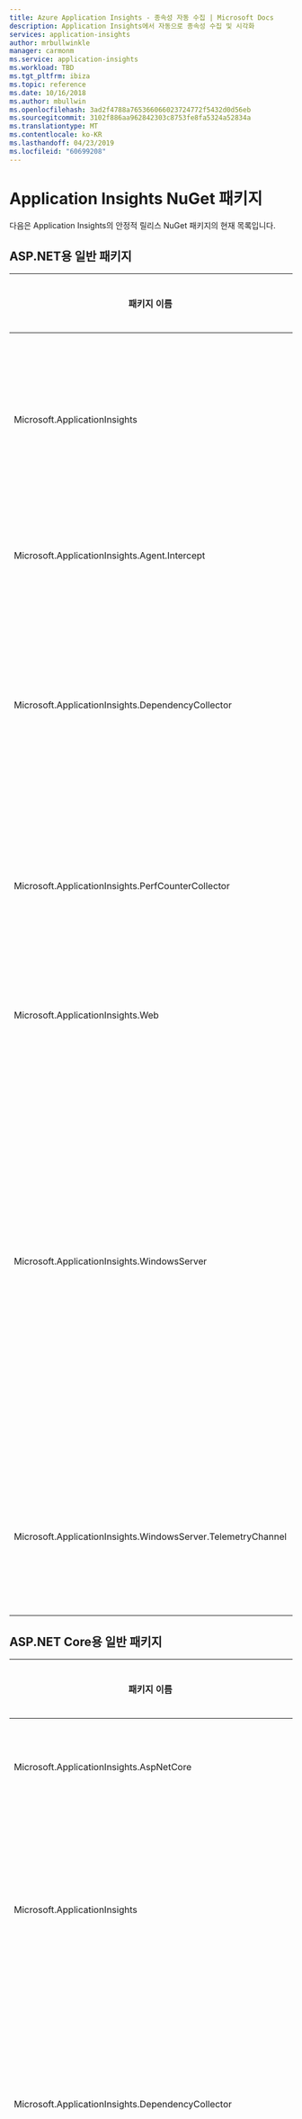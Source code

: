 ```yaml
---
title: Azure Application Insights - 종속성 자동 수집 | Microsoft Docs
description: Application Insights에서 자동으로 종속성 수집 및 시각화
services: application-insights
author: mrbullwinkle
manager: carmonm
ms.service: application-insights
ms.workload: TBD
ms.tgt_pltfrm: ibiza
ms.topic: reference
ms.date: 10/16/2018
ms.author: mbullwin
ms.openlocfilehash: 3ad2f4788a765366066023724772f5432d0d56eb
ms.sourcegitcommit: 3102f886aa962842303c8753fe8fa5324a52834a
ms.translationtype: MT
ms.contentlocale: ko-KR
ms.lasthandoff: 04/23/2019
ms.locfileid: "60699208"
---
```

# <a name="application-insights-nuget-packages"></a>Application Insights NuGet 패키지

다음은 Application Insights의 안정적 릴리스 NuGet 패키지의 현재 목록입니다.

## <a name="common-packages-for-aspnet"></a>ASP.NET용 일반 패키지

| 패키지 이름 | 안정적 버전 | 설명 | 다운로드 |
|-------------------------------|-----------------------|------------|----|
| Microsoft.ApplicationInsights | 2.8.0 | 모든 Application Insights 원격 분석 유형에 대한 핵심 전송 기능을 제공하며, 다른 모든 Application Insights 패키지의 종속 패키지입니다. | [패키지 다운로드](https://www.nuget.org/packages/Microsoft.ApplicationInsights/) |
|Microsoft.ApplicationInsights.Agent.Intercept | 2.4.0 | 메서드 호출 가로채기를 사용하도록 설정합니다. | [패키지 다운로드](https://www.nuget.org/packages/Microsoft.ApplicationInsights.Agent.Intercept/) |
| Microsoft.ApplicationInsights.DependencyCollector | 2.8.0 | .NET 애플리케이션의 Application Insights 종속성 수집기입니다. 이 수집기는 Application Insights 플랫폼별 패키지의 종속 패키지로, 종속성 원격 분석을 자동으로 수집합니다. | [패키지 다운로드](https://www.nuget.org/packages/Microsoft.ApplicationInsights.DependencyCollector/) |
| Microsoft.ApplicationInsights.PerfCounterCollector | 2.8.0 | Application Insights 성능 카운터 수집기를 사용하면 성능 카운터에서 수집한 데이터를 Application Insights로 보낼 수 있습니다. | [패키지 다운로드](https://www.nuget.org/packages/Microsoft.ApplicationInsights.PerfCounterCollector/) |
| Microsoft.ApplicationInsights.Web | 2.8.0 | .NET 웹 애플리케이션용 Application Insights | [패키지 다운로드](https://www.nuget.org/packages/Microsoft.ApplicationInsights.Web/) |
| Microsoft.ApplicationInsights.WindowsServer | 2.8.0 | Application Insights Windows Server NuGet 패키지는 .NET 애플리케이션의 Application Insights 원격 분석을 자동으로 수집합니다. 이 패키지는 Application Insights 플랫폼별 패키지의 종속 패키지 또는 플랫폼별 패키지(예: .NET 작업자 역할 관련)로 수집되지 않는 .NET 애플리케이션용 독립 실행형 패키지로 사용할 수 있습니다. | [패키지 다운로드](https://www.nuget.org/packages/Microsoft.ApplicationInsights.WindowsServer/)  
| Microsoft.ApplicationInsights.WindowsServer.TelemetryChannel | 2.8.0 | 오프라인 시나리오에서 원격 분석을 유지하는 Application Insights Windows Server SDK에 대한 원격 분석 채널을 제공합니다. | [패키지 다운로드](https://www.nuget.org/packages/Microsoft.ApplicationInsights.WindowsServer.TelemetryChannel/) |

## <a name="common-packages-for-aspnet-core"></a>ASP.NET Core용 일반 패키지

| 패키지 이름 | 안정적 버전 | 설명 | 다운로드 |
|-------------------------------|-----------------------|------------|----|
| Microsoft.ApplicationInsights.AspNetCore | 2.5.0 | Application Insights for ASP.NET Core 웹 애플리케이션입니다. | [패키지 다운로드](https://www.nuget.org/packages/Microsoft.ApplicationInsights.AspNetCore/) |
| Microsoft.ApplicationInsights | 2.8.0 | 이 패키지는 모든 Application Insights 원격 분석 유형에 대한 핵심 전송 기능을 제공하며, 다른 모든 Application Insights 패키지의 종속 패키지입니다. | [패키지 다운로드](https://www.nuget.org/packages/Microsoft.ApplicationInsights/) |
| Microsoft.ApplicationInsights.DependencyCollector | 2.8.0 | .NET 애플리케이션의 Application Insights 종속성 수집기입니다. 이 수집기는 Application Insights 플랫폼별 패키지의 종속 패키지로, 종속성 원격 분석을 자동으로 수집합니다. | [패키지 다운로드](https://www.nuget.org/packages/Microsoft.ApplicationInsights.DependencyCollector/) |
| Microsoft.ApplicationInsights.PerfCounterCollector | 2.8.0 | Application Insights 성능 카운터 수집기를 사용하면 성능 카운터에서 수집한 데이터를 Application Insights로 보낼 수 있습니다. | [패키지 다운로드](https://www.nuget.org/packages/Microsoft.ApplicationInsights.PerfCounterCollector/) |
| Microsoft.ApplicationInsights.WindowsServer | 2.8.0 | Application Insights Windows Server NuGet 패키지는 .NET 애플리케이션의 Application Insights 원격 분석을 자동으로 수집합니다. 이 패키지는 Application Insights 플랫폼별 패키지의 종속 패키지 또는 플랫폼별 패키지(예: .NET 작업자 역할 관련)로 수집되지 않는 .NET 애플리케이션용 독립 실행형 패키지로 사용할 수 있습니다. | [패키지 다운로드](https://www.nuget.org/packages/Microsoft.ApplicationInsights.WindowsServer/)  |
| Microsoft.ApplicationInsights.WindowsServer.TelemetryChannel | 2.8.0 | 오프라인 시나리오에서 원격 분석을 유지하는 Application Insights Windows Server SDK에 대한 원격 분석 채널을 제공합니다. | [패키지 다운로드](https://www.nuget.org/packages/Microsoft.ApplicationInsights.WindowsServer.TelemetryChannel/) |

## <a name="listenerscollectorsappenders"></a>수신기/수집기/어펜더

| 패키지 이름 | 안정적 버전 | 설명 | 다운로드 |
|-------------------------------|-----------------------|------------|----|
| Microsoft.ApplicationInsights.DiagnosticSourceListener | 2.7.2 |  DiagnosticSource에서 Application Insights로 이벤트를 전달할 수 있습니다. | [패키지 다운로드](https://www.nuget.org/packages/Microsoft.ApplicationInsights.DiagnosticSourceListener/) |
| Microsoft.ApplicationInsights.EventSourceListener | 2.7.2 | Application Insights EventSourceListener를 사용하여 EventSource 이벤트에서 Application Insights로 데이터를 보낼 수 있습니다. | [패키지 다운로드](https://www.nuget.org/packages/Microsoft.ApplicationInsights.EventSourceListener/) |
| Microsoft.ApplicationInsights.EtwCollector | 2.7.2 | Application Insights EtwCollector를 사용하여 ETW(Windows용 이벤트 추적)에서 Application Insights로 데이터를 보낼 수 있습니다. | [패키지 다운로드](https://www.nuget.org/packages/Microsoft.ApplicationInsights.EtwCollector/) |
| Microsoft.ApplicationInsights.TraceListener | 2.7.2 | Application Insights로 추적 로그 메시지를 보낼 수 있도록 하는 사용자 지정 TraceListener입니다. | [패키지 다운로드](https://www.nuget.org/packages/Microsoft.ApplicationInsights.TraceListener/) |
| Microsoft.ApplicationInsights.Log4NetAppender | 2.7.2 | Application Insights로 Log4Net 로그 메시지를 보낼 수 있도록 하는 사용자 지정 어펜더입니다. | [패키지 다운로드](https://www.nuget.org/packages/Microsoft.ApplicationInsights.Log4NetAppender/)
| Microsoft.ApplicationInsights.NLogTarget | 2.7.2 |  Application Insights로 NLog 로그 메시지를 보낼 수 있도록 하는 사용자 지정 대상입니다. | [패키지 다운로드](https://www.nuget.org/packages/Microsoft.ApplicationInsights.NLogTarget/)
| Microsoft.ApplicationInsights.SnapshotCollector | 1.3.1 | 애플리케이션에서 예외를 모니터링하고 오프라인 분석을 위해 스냅샷을 자동으로 수집합니다. | [패키지 다운로드](https://www.nuget.org/packages/Microsoft.ApplicationInsights.SnapshotCollector/)

## <a name="service-fabric"></a>Service Fabric

| 패키지 이름 | 안정적 버전 | 설명 | 다운로드 |
|-------------------------------|-----------------------|------------|----|
| Microsoft.ApplicationInsights.ServiceFabric | 2.2.0 | 이 패키지를 사용하여 애플리케이션이 실행되는 Service Fabric 컨텍스트를 통해 원격 분석을 자동으로 장식할 수 있습니다. 네이티브 Service Fabric 애플리케이션에는 이 NuGet을 사용하지 마세요. | [패키지 다운로드](https://www.nuget.org/packages/Microsoft.ApplicationInsights.ServiceFabric/) |
| Microsoft.ApplicationInsights.ServiceFabric.Native | 2.2.0 | Service fabric 애플리케이션에 대한 Application Insights 모듈입니다. 네이티브 Service Fabric 애플리케이션에만 이 NuGet을 사용합니다. 컨테이너에서 실행되는 애플리케이션의 경우 Microsoft.ApplicationInsights.ServiceFabric 패키지를 사용합니다. | [패키지 다운로드](https://www.nuget.org/packages/Microsoft.ApplicationInsights.ServiceFabric.Native/) |  

## <a name="status-monitor"></a>상태 모니터

| 패키지 이름 | 안정적 버전 | 설명 | 다운로드 |
|-------------------------------|-----------------------|------------|----|
| Microsoft.ApplicationInsights.Agent_x64 | 2.2.1 |  x64 애플리케이션의 런타임 데이터 수집을 사용하도록 설정합니다. | [패키지 다운로드](https://www.nuget.org/packages/Microsoft.ApplicationInsights.Agent_x64/) |
| Microsoft.ApplicationInsights.Agent_x86 | 2.2.1 |  x86 애플리케이션의 런타임 데이터 수집을 사용하도록 설정합니다. | [패키지 다운로드](https://www.nuget.org/packages/Microsoft.ApplicationInsights.Agent_x86/) |

이러한 패키지는 [상태 모니터](../../azure-monitor/app/monitor-performance-live-website-now.md)의 핵심 런타임 모니터링 기능 중 일부를 구성합니다. 이러한 패키지를 직접 다운로드할 필요는 없으며 상태 모니터 설치 관리자를 사용하기만 하면 됩니다. 이러한 패키지가 내부적으로 작동하는 방식을 알라보려면 먼저 개발자가 만든 [블로그 게시물](https://apmtips.com/blog/2016/11/18/how-application-insights-status-monitor-not-monitors-dependencies/)을 참조하면 좋습니다.

## <a name="additional-packages"></a>추가 패키지

| 패키지 이름 | 안정적 버전 | 설명 | 다운로드 |
|-------------------------------|-----------------------|------------|----|
| Microsoft.ApplicationInsights.AzureWebSites | 2.6.5 | 이 확장을 사용하여 Azure App Service에서 Application Insights 모니터링을 수행할 수 있습니다. SDK 버전 2.6.1. 지침: ikey를 사용하여 'APPINSIGHTS_INSTRUMENTATIONKEY' 애플리케이션 설정을 추가하고 웹앱을 다시 시작하여 적용합니다.| [패키지 다운로드](https://www.nuget.org/packages/Microsoft.ApplicationInsights.AzureWebSites/) |
| Microsoft.ApplicationInsights.Injector | 2.6.7 | 이 패키지에는 코드 없는 Application Insights 주입에 필요한 파일이 포함되어 있습니다. | [패키지 다운로드](https://www.nuget.org/packages/Microsoft.ApplicationInsights.Injector/) |

## <a name="next-steps"></a>다음 단계

- [ASP.NET Core](../../azure-monitor/app/asp-net-core.md)를 모니터링합니다.
- ASP.NET Core [Azure Linux 웹앱](../../azure-monitor/app/profiler-aspnetcore-linux.md)을 프로파일링합니다.
- ASP.NET [스냅샷](../../azure-monitor/app/snapshot-debugger.md)을 디버그합니다.